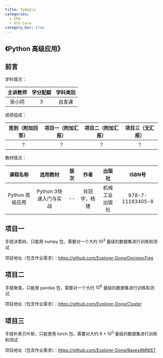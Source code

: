 ```yaml
---
title: PyApply
categories:
  - GPA
  - 4th-term
category_bar: true
---
```


## 《Python 高级应用》

## 前言

学科情况：

| 主讲教师 | 学分配额 | 学科类别 |
| :------: | :------: | :------: |
|  吴小同  |    3     |  自发课  |

成绩组成：

| 签到（附加回答） | 项目一（附加汇报） | 项目二（附加汇报） | 项目三（无汇报） |
| :--------------: | :----------------: | :----------------: | :--------------: |
|        ？        |         ？         |         ？         |        ？        |

教材情况：

|    课程名称     |        选用教材        | 版次 |     作者     |     出版社     |      ISBN号      |
| :-------------: | :--------------------: | :--: | :----------: | :------------: | :--------------: |
| Python 高级应用 | Python 3快速入门与实战 |  --  | 肖冠宇，杨捷 | 机械工业出版社 | 978-7-11163405-8 |

## 项目一

手搓决策树，只能用 numpy 包，需要对一个大约 $10^3$ 量级的数据集进行训练和测试

项目地址（包含作业需求）：https://github.com/Explorer-Dong/DecisionTree

## 项目二

手搓聚类，只能用 pandas 包，需要对一个大约 $10^6$ 量级的数据集进行训练和测试

项目地址（包含作业需求）：https://github.com/Explorer-Dong/Cluster

## 项目三

手搓朴素贝叶斯，只能使用 torch 包，需要对大约 $6\times10^5$ 量级的数据集进行训练和测试

项目地址（包含作业需求）：https://github.com/Explorer-Dong/Bayes4MNIST
